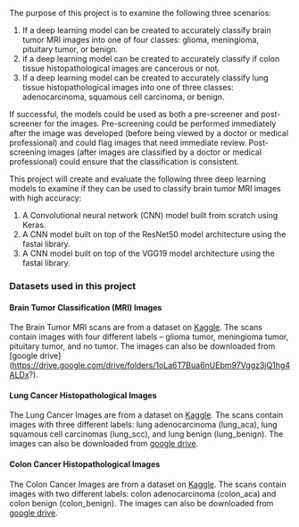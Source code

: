 The purpose of this project is to examine the following three scenarios:
1. If a deep learning model can be created to accurately classify brain tumor MRI images into one of four classes: glioma, meningioma, pituitary tumor, or benign.
2. if a deep learning model can be created to accurately classify if colon tissue histopathological images are cancerous or not.
3. If a deep learning model can be created to accurately classify lung tissue histopathological images into one of three classes: adenocarcinoma, squamous cell carcinoma, or benign.  

If successful, the models could be used as both a pre-screener and post-screener for the images. Pre-screening could be performed immediately after the image was developed (before being viewed by a doctor or medical professional) and could flag images that need immediate review. Post-screening images (after images are classified by a doctor or medical professional) could ensure that the classification is consistent.

This project will create and evaluate the following three deep learning models to examine if they can be used to classify brain tumor MRI images with high accuracy: 
1. A Convolutional neural network (CNN) model built from scratch using Keras.  
2. A CNN model built on top of the ResNet50 model architecture using the fastai library.
3. A CNN model built on top of the VGG19 model architecture using the fastai library.

### Datasets used in this project
  #### Brain Tumor Classification (MRI) Images
  The Brain Tumor MRI scans are from a dataset on [Kaggle](https://www.kaggle.com/sartajbhuvaji/brain-tumor-classification-mri).   The scans contain images with four different labels – glioma tumor, meningioma tumor, pituitary tumor, and no tumor.  The images can also be downloaded from [google drive]     (https://drive.google.com/drive/folders/1oLa6T7Bua6nUEbm97Vggz3jQ1hg4ALDx?).
  #### Lung Cancer Histopathological Images
  The Lung Cancer Images are from a dataset on [Kaggle](https://www.kaggle.com/andrewmvd/lung-and-colon-cancer-histopathological-images). The scans contain images with three different labels: lung adenocarcinoma (lung_aca), lung squamous cell carcinomas (lung_scc), and lung benign (lung_benign). The images can also be downloaded from [google drive](https://drive.google.com/drive/folders/14tG6gHRl0exJANZg3xa6JFUT1Xi8RH-a).
  #### Colon Cancer Histopathological Images  
  The Colon Cancer Images are from a dataset on [Kaggle](https://www.kaggle.com/andrewmvd/lung-and-colon-cancer-histopathological-images). The scans contain images with two different labels: colon adenocarcinoma (colon_aca) and colon benign (colon_benign). The images can also be downloaded from [google drive](https://drive.google.com/drive/folders/1fT3wLL8gxKrBca7bJ910LwzS0kZAAFXZ).
